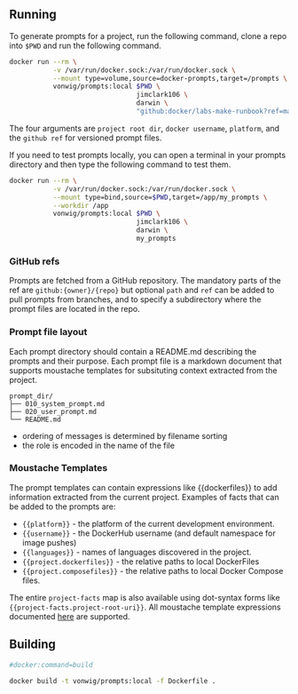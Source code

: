 
## Running

To generate prompts for a project, run the following command, clone a repo into `$PWD` and run the 
following command.

```sh
docker run --rm \
           -v /var/run/docker.sock:/var/run/docker.sock \
           --mount type=volume,source=docker-prompts,target=/prompts \
           vonwig/prompts:local $PWD \
                                jimclark106 \
                                darwin \
                                "github:docker/labs-make-runbook?ref=main&path=prompts/lazy_docker"
```

The four arguments are `project root dir`, `docker username`, `platform`, and the `github ref` for versioned prompt files.

If you need to test prompts locally, you can open a terminal in your prompts directory and then type the following command
to test them.

```sh
docker run --rm \
           -v /var/run/docker.sock:/var/run/docker.sock \
           --mount type=bind,source=$PWD,target=/app/my_prompts \
           --workdir /app
           vonwig/prompts:local $PWD \
                                jimclark106 \
                                darwin \
                                my_prompts
```

### GitHub refs

Prompts are fetched from a GitHub repository.  The mandatory parts of the ref are `github:{owner}/{repo}` 
but optional `path` and `ref` can be added to pull prompts from branches, and to specify a subdirectory
where the prompt files are located in the repo.

### Prompt file layout

Each prompt directory should contain a README.md describing the prompts and their purpose.  Each prompt file
is a markdown document that supports moustache templates for subsituting context extracted from the project.

```
prompt_dir/
├── 010_system_prompt.md
├── 020_user_prompt.md
└── README.md
```

* ordering of messages is determined by filename sorting
* the role is encoded in the name of the file

### Moustache Templates

The prompt templates can contain expressions like {{dockerfiles}} to add information
extracted from the current project.  Examples of facts that can be added to the
prompts are:

* `{{platform}}` - the platform of the current development environment.
* `{{username}}` - the DockerHub username (and default namespace for image pushes)
* `{{languages}}` - names of languages discovered in the project.
* `{{project.dockerfiles}}` - the relative paths to local DockerFiles
* `{{project.composefiles}}` - the relative paths to local Docker Compose files.

The entire `project-facts` map is also available using dot-syntax
forms like `{{project-facts.project-root-uri}}`.  All moustache template
expressions documented [here](https://github.com/yogthos/Selmer) are supported.

## Building

```sh
#docker:command=build

docker build -t vonwig/prompts:local -f Dockerfile .
```

